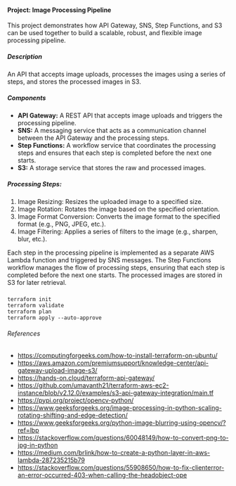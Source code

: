 #### Project: Image Processing Pipeline
This project demonstrates how API Gateway, SNS, Step Functions, and S3 can be used together to build a scalable, robust, and flexible image processing pipeline.

##### Description 
An API that accepts image uploads, processes the images using a series of steps, and stores the processed images in S3.

##### Components

- **API Gateway:** A REST API that accepts image uploads and triggers the processing pipeline.
- **SNS:** A messaging service that acts as a communication channel between the API Gateway and the processing steps.
- **Step Functions:** A workflow service that coordinates the processing steps and ensures that each step is completed before the next one starts.
- **S3:** A storage service that stores the raw and processed images.

##### Processing Steps:
1. Image Resizing: Resizes the uploaded image to a specified size.
2. Image Rotation: Rotates the image based on the specified orientation.
3. Image Format Conversion: Converts the image format to the specified format (e.g., PNG, JPEG, etc.).
4. Image Filtering: Applies a series of filters to the image (e.g., sharpen, blur, etc.).

Each step in the processing pipeline is implemented as a separate AWS Lambda function and triggered by SNS messages. 
The Step Functions workflow manages the flow of processing steps, ensuring that each step is completed before the next one starts. 
The processed images are stored in S3 for later retrieval.


##### 
```shell
terraform init
terraform validate
terraform plan
terraform apply --auto-approve
```


###### References
- https://computingforgeeks.com/how-to-install-terraform-on-ubuntu/
- https://aws.amazon.com/premiumsupport/knowledge-center/api-gateway-upload-image-s3/
- https://hands-on.cloud/terraform-api-gateway/
- https://github.com/umavanth21/terraform-aws-ec2-instance/blob/v2.12.0/examples/s3-api-gateway-integration/main.tf
- https://pypi.org/project/opencv-python/
- https://www.geeksforgeeks.org/image-processing-in-python-scaling-rotating-shifting-and-edge-detection/
- https://www.geeksforgeeks.org/python-image-blurring-using-opencv/?ref=lbp
- https://stackoverflow.com/questions/60048149/how-to-convert-png-to-jpg-in-python
- https://medium.com/brlink/how-to-create-a-python-layer-in-aws-lambda-287235215b79
- https://stackoverflow.com/questions/55908650/how-to-fix-clienterror-an-error-occurred-403-when-calling-the-headobject-ope




